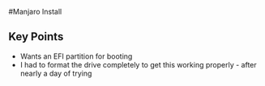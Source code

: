 #Manjaro Install

## Key Points
* Wants an EFI partition for booting
* I had to format the drive completely to get this working properly - after nearly a day of trying

